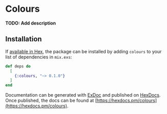 # Colours

**TODO: Add description**

## Installation

If [available in Hex](https://hex.pm/docs/publish), the package can be installed
by adding `colours` to your list of dependencies in `mix.exs`:

```elixir
def deps do
  [
    {:colours, "~> 0.1.0"}
  ]
end
```

Documentation can be generated with [ExDoc](https://github.com/elixir-lang/ex_doc)
and published on [HexDocs](https://hexdocs.pm). Once published, the docs can
be found at [https://hexdocs.pm/colours](https://hexdocs.pm/colours).

